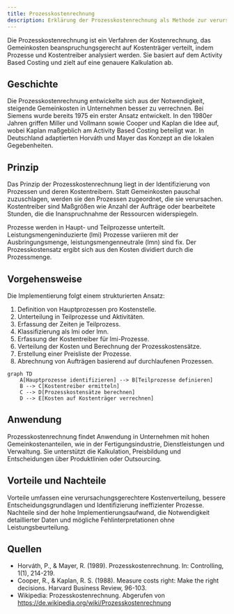 ```yaml
---
title: Prozesskostenrechnung
description: Erklärung der Prozesskostenrechnung als Methode zur verursachungsgerechten Verrechnung von Gemeinkosten in Unternehmen.
---
```


Die Prozesskostenrechnung ist ein Verfahren der Kostenrechnung, das Gemeinkosten beanspruchungsgerecht auf Kostenträger verteilt, indem Prozesse und Kostentreiber analysiert werden. Sie basiert auf dem Activity Based Costing und zielt auf eine genauere Kalkulation ab.

## Geschichte

Die Prozesskostenrechnung entwickelte sich aus der Notwendigkeit, steigende Gemeinkosten in Unternehmen besser zu verrechnen. Bei Siemens wurde bereits 1975 ein erster Ansatz entwickelt. In den 1980er Jahren griffen Miller und Vollmann sowie Cooper und Kaplan die Idee auf, wobei Kaplan maßgeblich am Activity Based Costing beteiligt war. In Deutschland adaptierten Horváth und Mayer das Konzept an die lokalen Gegebenheiten.

## Prinzip

Das Prinzip der Prozesskostenrechnung liegt in der Identifizierung von Prozessen und deren Kostentreibern. Statt Gemeinkosten pauschal zuzuschlagen, werden sie den Prozessen zugeordnet, die sie verursachen. Kostentreiber sind Maßgrößen wie Anzahl der Aufträge oder bearbeitete Stunden, die die Inanspruchnahme der Ressourcen widerspiegeln.

Prozesse werden in Haupt- und Teilprozesse unterteilt. Leistungsmengeninduzierte (lmi) Prozesse variieren mit der Ausbringungsmenge, leistungsmengenneutrale (lmn) sind fix. Der Prozesskostensatz ergibt sich aus den Kosten dividiert durch die Prozessmenge.

## Vorgehensweise

Die Implementierung folgt einem strukturierten Ansatz:

1. Definition von Hauptprozessen pro Kostenstelle.
2. Unterteilung in Teilprozesse und Aktivitäten.
3. Erfassung der Zeiten je Teilprozess.
4. Klassifizierung als lmi oder lmn.
5. Erfassung der Kostentreiber für lmi-Prozesse.
6. Verteilung der Kosten und Berechnung der Prozesskostensätze.
7. Erstellung einer Preisliste der Prozesse.
8. Abrechnung von Aufträgen basierend auf durchlaufenen Prozessen.

```mermaid
graph TD
    A[Hauptprozesse identifizieren] --> B[Teilprozesse definieren]
    B --> C[Kostentreiber ermitteln]
    C --> D[Prozesskostensätze berechnen]
    D --> E[Kosten auf Kostenträger verrechnen]
```

## Anwendung

Prozesskostenrechnung findet Anwendung in Unternehmen mit hohen Gemeinkostenanteilen, wie in der Fertigungsindustrie, Dienstleistungen und Verwaltung. Sie unterstützt die Kalkulation, Preisbildung und Entscheidungen über Produktlinien oder Outsourcing.

## Vorteile und Nachteile

Vorteile umfassen eine verursachungsgerechtere Kostenverteilung, bessere Entscheidungsgrundlagen und Identifizierung ineffizienter Prozesse. Nachteile sind der hohe Implementierungsaufwand, die Notwendigkeit detaillierter Daten und mögliche Fehlinterpretationen ohne Leistungsbeurteilung.

## Quellen

- Horváth, P., & Mayer, R. (1989). Prozesskostenrechnung. In: Controlling, 1(1), 214-219.
- Cooper, R., & Kaplan, R. S. (1988). Measure costs right: Make the right decisions. Harvard Business Review, 96-103.
- Wikipedia: Prozesskostenrechnung. Abgerufen von https://de.wikipedia.org/wiki/Prozesskostenrechnung
